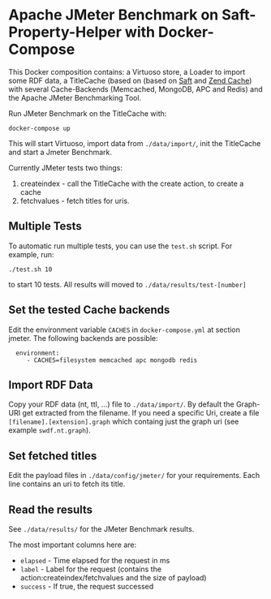 # Apache JMeter Benchmark on Saft-Property-Helper with Docker-Compose

This Docker composition contains: a Virtuoso store, a Loader to import some RDF data, a TitleCache (based on (based on [Saft](http://safting.github.io/) and [Zend Cache](https://zendframework.github.io/zend-cache/)) with several Cache-Backends (Memcached, MongoDB, APC and Redis) and the Apache JMeter Benchmarking Tool.

Run JMeter Benchmark on the TitleCache with:

    docker-compose up

This will start Virtuoso, import data from `./data/import/`, init the TitleCache and start a Jmeter Benchmark.

Currently JMeter tests two things:

1. createindex - call the TitleCache with the create action, to create a cache
2. fetchvalues - fetch titles for uris. 

## Multiple Tests

To automatic run multiple tests, you can use the `test.sh` script. For example, run:

`./test.sh 10`

to start 10 tests. All results will moved to `./data/results/test-[number]`


## Set the tested Cache backends

Edit the environment variable `CACHES` in  `docker-compose.yml` at section jmeter. The following backends are possible:

```
  environment:
     - CACHES=filesystem memcached apc mongodb redis
```


## Import RDF Data

Copy your RDF data (nt, ttl, ...) file to `./data/import/`. By default the Graph-URI get extracted from the filename. If you need a specific Uri, create a file `[filename].[extension].graph` which containg just the graph uri (see example `swdf.nt.graph`).

## Set fetched titles

Edit the payload files in `./data/config/jmeter/` for your requirements. Each line contains an uri to fetch its title.

## Read the results

See `./data/results/` for the JMeter Benchmark results.

The most important columns here are:

- `elapsed` - Time elapsed for the request in ms
- `label` - Label for the request (contains the action:createindex/fetchvalues and the size of payload)
- `success` - If true, the request successed
